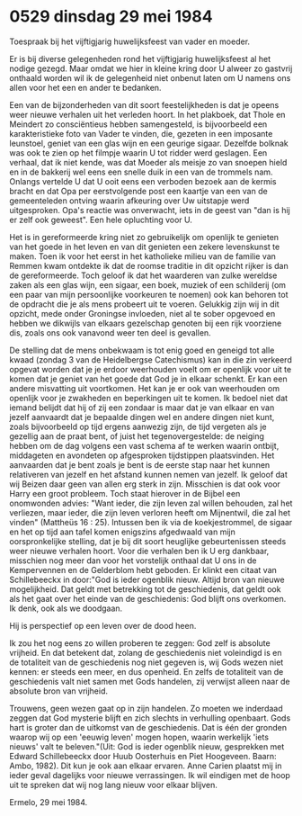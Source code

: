 # 0529 dinsdag 29 mei 1984
Toespraak bij het vijftigjarig huwelijksfeest van vader en moeder. 

Er is bij diverse gelegenheden rond het vijftigjarig huwelijksfeest al het nodige gezegd. Maar omdat we hier in kleine kring door U alweer zo gastvrij onthaald worden wil ik de gelegenheid niet onbenut laten om U namens ons allen voor  het een en ander te bedanken.

Een van de bijzonderheden van dit soort feestelijkheden is dat je opeens weer nieuwe verhalen uit het verleden hoort. In het plakboek, dat Thole en Meindert zo consciëntieus hebben samengesteld, is bijvoorbeeld een karakteristieke foto van Vader te vinden, die, gezeten in een imposante leunstoel, geniet van een glas wijn en een geurige sigaar. Dezelfde bolknak was ook te zien op het filmpje waarin U tot ridder werd geslagen. Een verhaal, dat ik niet kende, was dat Moeder als meisje zo van snoepen hield en in de bakkerij wel eens een snelle duik in een van de trommels nam. Onlangs vertelde U dat U ooit eens een verboden bezoek aan de kermis bracht en dat Opa per eerstvolgende post een kaartje van een van de gemeenteleden ontving waarin afkeuring over Uw uitstapje werd uitgesproken. Opa's reactie was onverwacht, iets in de geest van "dan is hij er zelf ook geweest". Een hele opluchting voor U.

Het is in gereformeerde kring niet zo gebruikelijk om openlijk te genieten van het goede in het leven en van dit genieten een zekere levenskunst te maken. Toen ik voor het eerst in het katholieke milieu van de familie van Remmen kwam ontdekte ik dat de roomse traditie in dit opzicht rijker is dan de gereformeerde. Toch geloof ik dat het waarderen van zulke wereldse zaken als een glas wijn, een sigaar, een boek, muziek of een schilderij (om een paar van mijn persoonlijke voorkeuren te noemen) ook kan behoren tot de opdracht die je als mens probeert uit te voeren. Gelukkig zijn wij in dit opzicht, mede onder Groningse invloeden, niet al te sober opgevoed en hebben we dikwijls van elkaars gezelschap genoten bij een rijk voorziene dis, zoals ons ook vanavond weer ten deel is gevallen. 

De stelling dat de mens onbekwaam is tot enig goed en geneigd tot alle kwaad (zondag 3 van de Heidelbergse Catechismus) kan in die zin verkeerd opgevat worden dat je je erdoor weerhouden voelt om er openlijk voor uit te komen dat je geniet van het goede dat God je in elkaar schenkt. Er kan een andere misvatting uit voortkomen. Het kan je er ook van weerhouden om openlijk voor je zwakheden en beperkingen uit te komen. Ik bedoel niet dat iemand belijdt dat hij of zij een zondaar is maar dat je van elkaar en van jezelf aanvaardt dat je bepaalde dingen wel en andere dingen niet kunt, zoals bijvoorbeeld op tijd ergens aanwezig zijn, de tijd vergeten als je gezellig aan de praat bent, of juist het tegenovergestelde: de neiging hebben om de dag volgens een vast schema af te werken waarin ontbijt, middageten en avondeten op afgesproken tijdstippen plaatsvinden. Het aanvaarden dat je bent zoals je bent is de eerste stap naar het kunnen relativeren van jezelf en het afstand kunnen nemen van jezelf. Ik geloof dat wij Beizen daar geen van allen erg sterk in zijn. Misschien is dat ook voor Harry een groot probleem. Toch staat hierover in de Bijbel een onomwonden advies: "Want ieder, die zijn leven zal willen behouden, zal het verliezen, maar ieder, die zijn leven verloren heeft om Mijnentwil, die zal het vinden" (Mattheüs 16 : 25). Intussen ben ik via de koekjestrommel, de sigaar en het op tijd aan tafel komen enigszins afgedwaald van mijn oorspronkelijke stelling, dat je bij dit soort heuglijke gebeurtenissen steeds weer nieuwe verhalen hoort. Voor die verhalen ben ik U erg dankbaar, misschien nog meer dan voor het vorstelijk onthaal dat U ons in de Kempervennen en de Gelderblom hebt geboden. Er klinkt een citaat van Schillebeeckx in door:"God is ieder ogenblik nieuw. Altijd bron van nieuwe mogelijkheid. Dat geldt met betrekking tot de geschiedenis, dat geldt ook als het gaat over het einde van de geschiedenis: God blijft ons overkomen. Ik denk, ook als we doodgaan.

Hij is perspectief op een leven over de dood heen.

Ik zou het nog eens zo willen proberen te zeggen: God zelf is absolute vrijheid. En dat betekent dat, zolang de geschiedenis niet voleindigd is en de totaliteit van de geschiedenis nog niet gegeven is, wij Gods wezen niet kennen: er steeds een meer, en dus openheid. En zelfs de totaliteit van de geschiedenis valt niet samen met Gods handelen, zij verwijst alleen naar de absolute bron van vrijheid.

Trouwens, geen wezen gaat op in zijn handelen. Zo moeten we inderdaad zeggen dat God mysterie blijft en zich slechts in verhulling openbaart. Gods hart is groter dan de uitkomst van de geschiedenis. Dat is één der gronden waarop wij op een 'eeuwig leven' mogen hopen, waarin werkelijk 'iets nieuws' valt te beleven."(Uit: God is ieder ogenblik nieuw, gesprekken met Edward Schillebeeckx door Huub Oosterhuis en Piet Hoogeveen. Baarn: Ambo, 1982). 
Dit kun je ook aan elkaar ervaren. Anne Carien plaatst mij in ieder geval dagelijks voor nieuwe verrassingen. Ik wil eindigen met de hoop uit te spreken dat wij nog lang nieuw voor elkaar blijven. 

Ermelo, 29 mei 1984.